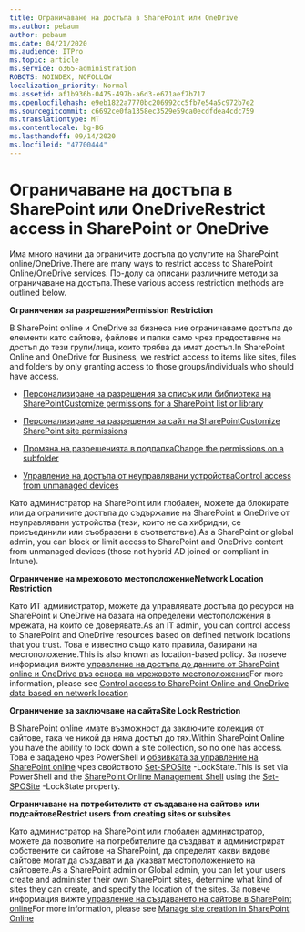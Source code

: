 ```yaml
---
title: Ограничаване на достъпа в SharePoint или OneDrive
ms.author: pebaum
author: pebaum
ms.date: 04/21/2020
ms.audience: ITPro
ms.topic: article
ms.service: o365-administration
ROBOTS: NOINDEX, NOFOLLOW
localization_priority: Normal
ms.assetid: af1b936b-0475-497b-a6d3-e671aef7b717
ms.openlocfilehash: e9eb1822a7770bc206992cc5fb7e54a5c972b7e2
ms.sourcegitcommit: c6692ce0fa1358ec3529e59ca0ecdfdea4cdc759
ms.translationtype: MT
ms.contentlocale: bg-BG
ms.lasthandoff: 09/14/2020
ms.locfileid: "47700444"
---
```

# <a name="restrict-access-in-sharepoint-or-onedrive"></a><span data-ttu-id="2082f-102">Ограничаване на достъпа в SharePoint или OneDrive</span><span class="sxs-lookup"><span data-stu-id="2082f-102">Restrict access in SharePoint or OneDrive</span></span>

<span data-ttu-id="2082f-103">Има много начини да ограничите достъпа до услугите на SharePoint online/OneDrive.</span><span class="sxs-lookup"><span data-stu-id="2082f-103">There are many ways to restrict access to SharePoint Online/OneDrive services.</span></span> <span data-ttu-id="2082f-104">По-долу са описани различните методи за ограничаване на достъпа.</span><span class="sxs-lookup"><span data-stu-id="2082f-104">These various access restriction methods are outlined below.</span></span> 

<span data-ttu-id="2082f-105">**Ограничения за разрешения**</span><span class="sxs-lookup"><span data-stu-id="2082f-105">**Permission Restriction**</span></span>

<span data-ttu-id="2082f-106">В SharePoint online и OneDrive за бизнеса ние ограничаваме достъпа до елементи като сайтове, файлове и папки само чрез предоставяне на достъп до тези групи/лица, които трябва да имат достъп.</span><span class="sxs-lookup"><span data-stu-id="2082f-106">In SharePoint Online and OneDrive for Business, we restrict access to items like sites, files and folders by only granting access to those groups/individuals who should have access.</span></span>

- [<span data-ttu-id="2082f-107">Персонализиране на разрешения за списък или библиотека на SharePoint</span><span class="sxs-lookup"><span data-stu-id="2082f-107">Customize permissions for a SharePoint list or library</span></span>](https://support.office.com/article/Customize-permissions-for-a-SharePoint-list-or-library-02d770f3-59eb-4910-a608-5f84cc297782)

- [<span data-ttu-id="2082f-108">Персонализиране на разрешения за сайт на SharePoint</span><span class="sxs-lookup"><span data-stu-id="2082f-108">Customize SharePoint site permissions</span></span>](https://docs.microsoft.com/sharepoint/customize-sharepoint-site-permissions)

- [<span data-ttu-id="2082f-109">Промяна на разрешенията в подпапка</span><span class="sxs-lookup"><span data-stu-id="2082f-109">Change the permissions on a subfolder</span></span>](https://support.office.com/article/Change-the-permissions-on-a-subfolder-5427BD7C-F20A-4F75-8CF2-5359DD45A1A6)

- [<span data-ttu-id="2082f-110">Управление на достъпа от неуправлявани устройства</span><span class="sxs-lookup"><span data-stu-id="2082f-110">Control access from unmanaged devices</span></span>](https://docs.microsoft.com/sharepoint/control-access-from-unmanaged-devices)

<span data-ttu-id="2082f-111">Като администратор на SharePoint или глобален, можете да блокирате или да ограничите достъпа до съдържание на SharePoint и OneDrive от неуправлявани устройства (тези, които не са хибридни, се присъединили или съобразени в съответствие).</span><span class="sxs-lookup"><span data-stu-id="2082f-111">As a SharePoint or global admin, you can block or limit access to SharePoint and OneDrive content from unmanaged devices (those not hybrid AD joined or compliant in Intune).</span></span>

<span data-ttu-id="2082f-112">**Ограничение на мрежовото местоположение**</span><span class="sxs-lookup"><span data-stu-id="2082f-112">**Network Location Restriction**</span></span>

<span data-ttu-id="2082f-113">Като ИТ администратор, можете да управлявате достъпа до ресурси на SharePoint и OneDrive на базата на определени местоположения в мрежата, на които се доверявате.</span><span class="sxs-lookup"><span data-stu-id="2082f-113">As an IT admin, you can control access to SharePoint and OneDrive resources based on defined network locations that you trust.</span></span> <span data-ttu-id="2082f-114">Това е известно също като правила, базирани на местоположение.</span><span class="sxs-lookup"><span data-stu-id="2082f-114">This is also known as location-based policy.</span></span> <span data-ttu-id="2082f-115">За повече информация вижте [управление на достъпа до данните от SharePoint online и OneDrive въз основа на мрежовото местоположение](https://docs.microsoft.com/sharepoint/control-access-based-on-network-location)</span><span class="sxs-lookup"><span data-stu-id="2082f-115">For more information, please see [Control access to SharePoint Online and OneDrive data based on network location](https://docs.microsoft.com/sharepoint/control-access-based-on-network-location)</span></span>

<span data-ttu-id="2082f-116">**Ограничение за заключване на сайта**</span><span class="sxs-lookup"><span data-stu-id="2082f-116">**Site Lock Restriction**</span></span> 

<span data-ttu-id="2082f-117">В SharePoint online имате възможност да заключите колекция от сайтове, така че никой да няма достъп до тях.</span><span class="sxs-lookup"><span data-stu-id="2082f-117">Within SharePoint Online you have the ability to lock down a site collection, so no one has access.</span></span> <span data-ttu-id="2082f-118">Това е зададено чрез PowerShell и [обвивката за управление на SharePoint online](https://docs.microsoft.com/powershell/sharepoint/sharepoint-online/connect-sharepoint-online?view=sharepoint-ps) чрез свойството [Set-SPOSite](https://docs.microsoft.com/powershell/module/sharepoint-online/set-sposite?view=sharepoint-ps) -LockState.</span><span class="sxs-lookup"><span data-stu-id="2082f-118">This is set via PowerShell and the [SharePoint Online Management Shell](https://docs.microsoft.com/powershell/sharepoint/sharepoint-online/connect-sharepoint-online?view=sharepoint-ps) using the [Set-SPOSite](https://docs.microsoft.com/powershell/module/sharepoint-online/set-sposite?view=sharepoint-ps) -LockState property.</span></span>

<span data-ttu-id="2082f-119">**Ограничаване на потребителите от създаване на сайтове или подсайтове**</span><span class="sxs-lookup"><span data-stu-id="2082f-119">**Restrict users from creating sites or subsites**</span></span>

<span data-ttu-id="2082f-120">Като администратор на SharePoint или глобален администратор, можете да позволите на потребителите да създават и администрират собствените си сайтове на SharePoint, да определят какви видове сайтове могат да създават и да указват местоположението на сайтовете.</span><span class="sxs-lookup"><span data-stu-id="2082f-120">As a SharePoint admin or Global admin, you can let your users create and administer their own SharePoint sites, determine what kind of sites they can create, and specify the location of the sites.</span></span> <span data-ttu-id="2082f-121">За повече информация вижте [управление на създаването на сайтове в SharePoint online](https://docs.microsoft.com/sharepoint/manage-site-creation)</span><span class="sxs-lookup"><span data-stu-id="2082f-121">For more information, please see [Manage site creation in SharePoint Online](https://docs.microsoft.com/sharepoint/manage-site-creation)</span></span>

